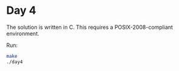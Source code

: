 # Day 4

The solution is written in C. This requires a POSIX-2008-compliant environment.

Run:
```sh
make
./day4
```
